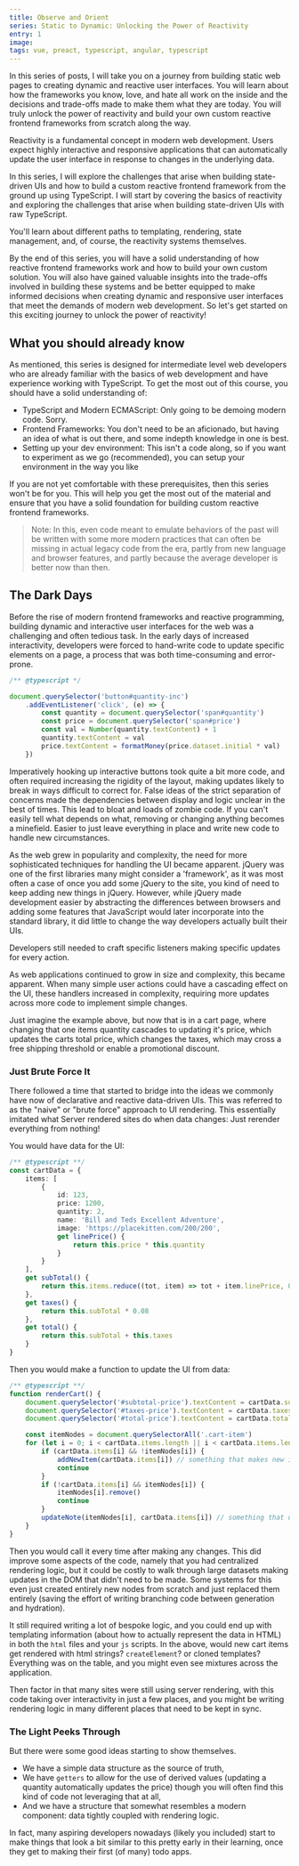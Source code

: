 ```yaml
---
title: Observe and Orient
series: Static to Dynamic: Unlocking the Power of Reactivity
entry: 1
image: 
tags: vue, preact, typescript, angular, typescript
---
```


In this series of posts, I will take you on a journey from building static web pages to creating dynamic and reactive user interfaces. You will learn about how the frameworks you know, love, and hate all work on the inside and the decisions and trade-offs made to make them what they are today.  You will truly unlock the power of reactivity and build your own custom reactive frontend frameworks from scratch along the way.

Reactivity is a fundamental concept in modern web development. Users expect highly interactive and responsive applications that can automatically update the user interface in response to changes in the underlying data.

In this series, I will explore the challenges that arise when building state-driven UIs and how to build a custom reactive frontend framework from the ground up using TypeScript. I will start by covering the basics of reactivity and exploring the challenges that arise when building state-driven UIs with raw TypeScript. 
 
You'll learn about different paths to templating, rendering, state management, and, of course, the reactivity systems themselves.

By the end of this series, you will have a solid understanding of how reactive frontend frameworks work and how to build your own custom solution. You will also have gained valuable insights into the trade-offs involved in building these systems and be better equipped to make informed decisions when creating dynamic and responsive user interfaces that meet the demands of modern web development. So let's get started on this exciting journey to unlock the power of reactivity!

## What you should already know

As mentioned, this series is designed for intermediate level web developers who are already familiar with the basics of web development and have experience working with TypeScript. To get the most out of this course, you should have a solid understanding of:

-   TypeScript and Modern ECMAScript: Only going to be demoing modern code. Sorry.
-   Frontend Frameworks: You don't need to be an aficionado, but having an idea of what is out there, and some indepth knowledge in one is best.
-   Setting up your dev environment: This isn't a code along, so if you want to experiment as we go (recommended), you can setup your environment in the way you like

If you are not yet comfortable with these prerequisites, then this series won't be for you. This will help you get the most out of the material and ensure that you have a solid foundation for building custom reactive frontend frameworks.

> Note: In this, even code meant to emulate behaviors of the past will be written with some more modern practices that can often be missing in actual legacy code from the era, partly from new language and browser features, and partly because the average developer is better now than then.

## The Dark Days

Before the rise of modern frontend frameworks and reactive programming, building dynamic and interactive user interfaces for the web was a challenging and often tedious task. In the early days of increased interactivity, developers were forced to hand-write code to update specific elements on a page, a process that was both time-consuming and error-prone.

```ts
/** @typescript */

document.querySelector('button#quantity-inc')
	.addEventListener('click', (e) => {
		const quantity = document.querySelector('span#quantity')
		const price = document.querySelector('span#price')
		const val = Number(quantity.textContent) + 1
		quantity.textContent = val
		price.textContent = formatMoney(price.dataset.initial * val)
	})
```

Imperatively hooking up interactive buttons took quite a bit more code, and often required increasing the rigidity of the layout, making updates likely to break in ways difficult to correct for. False ideas of the strict separation of concerns made the dependencies between display and logic unclear in the best of times. This lead to bloat and loads of zombie code. If you can't easily tell what depends on what, removing or changing anything becomes a minefield. Easier to just leave everything in place and write new code to handle new circumstances.

As the web grew in popularity and complexity, the need for more sophisticated techniques for handling the UI became apparent. jQuery was one of the first libraries many might consider a 'framework', as it was most often a case of once you add some jQuery to the site, you kind of need to keep adding new things in jQuery. However, while jQuery made development easier by abstracting the differences between browsers and adding some features that JavaScript would later incorporate into the standard library, it did little to change the way developers actually built their UIs.

Developers still needed to craft specific listeners making specific updates for every action.

As web applications continued to grow in size and complexity, this became apparent. When many simple user actions could have a cascading effect on the UI, these handlers increased in complexity, requiring more updates across more code to implement simple changes. 

Just imagine the example above, but now that is in a cart page, where changing that one items quantity cascades to updating it's price, which updates the carts total price, which changes the taxes, which may cross a free shipping threshold or enable a promotional discount.

### Just Brute Force It

There followed a time that started to bridge into the ideas we commonly have now of declarative and reactive data-driven UIs. This was referred to as the "naive" or "brute force" approach to UI rendering. This essentially imitated what Server rendered sites do when data changes: Just rerender everything from nothing!

You would have data for the UI:

```ts
/** @typescript **/
const cartData = {
	items: [
		{
			id: 123,
			price: 1200,
			quantity: 2,
			name: 'Bill and Teds Excellent Adventure',
			image: 'https://placekitten.com/200/200',
			get linePrice() {
				return this.price * this.quantity
			}
		}
	],
	get subTotal() {
		return this.items.reduce((tot, item) => tot + item.linePrice, 0)
	},
	get taxes() {
		return this.subTotal * 0.08
	},
	get total() {
		return this.subTotal + this.taxes
	}
}
```

Then you would make a function to update the UI from data:

```ts
/** @typescript **/
function renderCart() {
	document.querySelector('#subtotal-price').textContent = cartData.subTotal
	document.querySelector('#taxes-price').textContent = cartData.taxes
	document.querySelector('#total-price').textContent = cartData.total

	const itemNodes = document.querySelectorAll('.cart-item')
	for (let i = 0; i < cartData.items.length || i < cartData.items.length; i++) {
		if (cartData.items[i] && !itemNodes[i]) {
			addNewItem(cartData.items[i]) // something that makes new item and appends it
			continue
		}
		if (!cartData.items[i] && itemNodes[i]) {
			itemNodes[i].remove()
			continue
		}
		updateNote(itemNodes[i], cartData.items[i]) // something that updates each card similar to above cart updates
	}
}
```

Then you would call it every time after making any changes. This did improve some aspects of the code, namely that you had centralized rendering logic, but it could be costly to walk through large datasets making updates in the DOM that didn't need to be made. Some systems for this even just created entirely new nodes from scratch and just replaced them entirely (saving the effort of writing branching code between generation and hydration).

It still required writing a lot of bespoke logic, and you could end up with templating information (about how to actually represent the data in HTML) in both the `html` files and your `js` scripts. In the above, would new cart items get rendered with html strings? `createElement`? or cloned templates? Everything was on the table, and you might even see mixtures across the application.

Then factor in that many sites were still using server rendering, with this code taking over interactivity in just a few places, and you might be writing rendering logic in many different places that need to be kept in sync.

### The Light Peeks Through

But there were some good ideas starting to show themselves. 

- We have a simple data structure as the source of truth,
- We have `getters` to allow for the use of derived values (updating a quantity automatically updates the price) though you will often find this kind of code not leveraging that at all,
- And we have a structure that somewhat resembles a modern component: data tightly coupled with rendering logic. 

In fact, many aspiring developers nowadays (likely you included) start to make things that look a bit similar to this pretty early in their learning, once they get to making their first (of many) todo apps.

